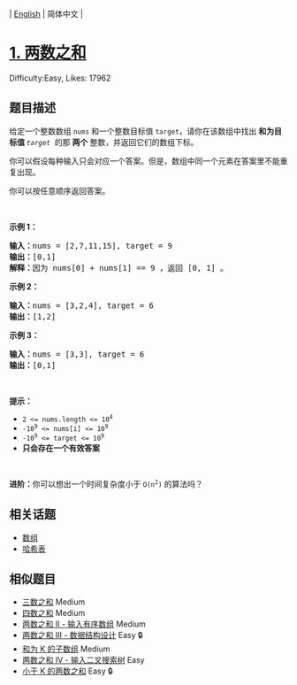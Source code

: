 
| [English](README_EN.md) | 简体中文 |

# [1. 两数之和](https://leetcode.cn/problems/two-sum/)
Difficulty:Easy, Likes: 17962

## 题目描述

<p>给定一个整数数组 <code>nums</code>&nbsp;和一个整数目标值 <code>target</code>，请你在该数组中找出 <strong>和为目标值 </strong><em><code>target</code></em>&nbsp; 的那&nbsp;<strong>两个</strong>&nbsp;整数，并返回它们的数组下标。</p>

<p>你可以假设每种输入只会对应一个答案。但是，数组中同一个元素在答案里不能重复出现。</p>

<p>你可以按任意顺序返回答案。</p>

<p>&nbsp;</p>

<p><strong class="example">示例 1：</strong></p>

<pre>
<strong>输入：</strong>nums = [2,7,11,15], target = 9
<strong>输出：</strong>[0,1]
<strong>解释：</strong>因为 nums[0] + nums[1] == 9 ，返回 [0, 1] 。
</pre>

<p><strong class="example">示例 2：</strong></p>

<pre>
<strong>输入：</strong>nums = [3,2,4], target = 6
<strong>输出：</strong>[1,2]
</pre>

<p><strong class="example">示例 3：</strong></p>

<pre>
<strong>输入：</strong>nums = [3,3], target = 6
<strong>输出：</strong>[0,1]
</pre>

<p>&nbsp;</p>

<p><strong>提示：</strong></p>

<ul>
	<li><code>2 &lt;= nums.length &lt;= 10<sup>4</sup></code></li>
	<li><code>-10<sup>9</sup> &lt;= nums[i] &lt;= 10<sup>9</sup></code></li>
	<li><code>-10<sup>9</sup> &lt;= target &lt;= 10<sup>9</sup></code></li>
	<li><strong>只会存在一个有效答案</strong></li>
</ul>

<p>&nbsp;</p>

<p><strong>进阶：</strong>你可以想出一个时间复杂度小于 <code>O(n<sup>2</sup>)</code> 的算法吗？</p>


## 相关话题

- [数组](https://leetcode.cn/tag/array/)
- [哈希表](https://leetcode.cn/tag/hash-table/)

## 相似题目

- [三数之和](../3sum/README.md) Medium 
- [四数之和](../4sum/README.md) Medium 
- [两数之和 II - 输入有序数组](../two-sum-ii-input-array-is-sorted/README.md) Medium 
- [两数之和 III - 数据结构设计](../two-sum-iii-data-structure-design/README.md) Easy 🔒
- [和为 K 的子数组](../subarray-sum-equals-k/README.md) Medium 
- [两数之和 IV - 输入二叉搜索树](../two-sum-iv-input-is-a-bst/README.md) Easy 
- [小于 K 的两数之和](../two-sum-less-than-k/README.md) Easy 🔒
